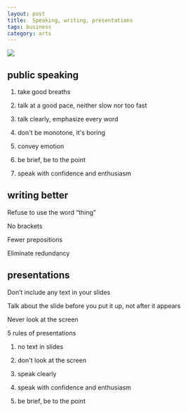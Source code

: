 ```yaml
---
layout: post
title:  Speaking, writing, presentations
tags: business
category: arts
---
```



![](https://images.unsplash.com/photo-1475721027785-f74eccf877e2?ixlib=rb-1.2.1&ixid=eyJhcHBfaWQiOjEyMDd9&auto=format&fit=crop&w=1500&q=80)

## public speaking 

1. take good breaths

2. talk at a good pace, neither slow nor too fast

3. talk clearly, emphasize every word 

4. don't be monotone, it's boring 

5. convey emotion 

6. be brief, be to the point

7. speak with confidence and enthusiasm


## writing better

Refuse to use the word “thing”

No brackets

Fewer prepositions

Eliminate redundancy


## presentations

Don’t include any text in your slides

Talk about the slide before you put it up, not after it appears

Never look at the screen

5 rules of presentations

1. no text in slides

2. don't look at the screen

3. speak clearly

4. speak with confidence and enthusiasm

5. be brief, be to the point

